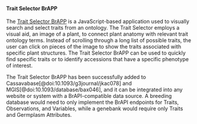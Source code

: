 #### Trait Selector BrAPP

<!-- Mirella & Valentin -->
<!-- the "BrAPP" description part should better fit at the beginning of the section. -->
<!-- BrAPPs are simple tools developed by the BrAPI community that are entirely reliant on BrAPI for their data requirements. Often, they are JavaScript based applications or visualizations that fit on a single web page. This means a single BrAPP can be easily shared and used by many organizations and systems, as long as those organizations have the standard BrAPI endpoints available. -->

The [Trait Selector BrAPP](https://github.com/solgenomics/BrAPI-Trait-selector) is a JavaScript-based application used to visually search and select traits from an ontology. 
The Trait Selector employs a visual aid, an image of a plant, to connect plant anatomy with relevant trait ontology terms. 
Instead of scrolling through a long list of possible traits, the user can click on pieces of the image to show the traits associated with specific plant structures.
The Trait Selector BrAPP can be used to quickly find specific traits or to identify accessions that have a specific phenotype of interest.

The Trait Selector BrAPP has been successfully added to Cassavabase[@doi:10.1093/g3journal/jkac078] and MGIS[@doi:10.1093/database/bax046], and it can be integrated into any website or system with a BrAPI-compatible data source. 
A breeding database would need to only implement the BrAPI endpoints for Traits, Observations, and Variables, while a genebank would require only Traits and Germplasm Attributes. 

<!-- (example screenshots coming + supplementary data: links to the git and the doc) -->
